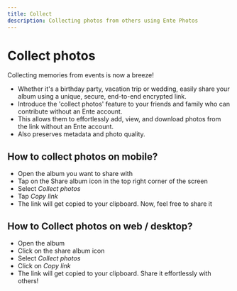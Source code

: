 ```yaml
---
title: Collect
description: Collecting photos from others using Ente Photos
---
```


# Collect photos

Collecting memories from events is now a breeze!

- Whether it's a birthday party, vacation trip or wedding, easily share your
  album using a unique, secure, end-to-end encrypted link.
- Introduce the 'collect photos' feature to your friends and family who can
  contribute without an Ente account.
- This allows them to effortlessly add, view, and download photos from the link
  without an Ente account.
- Also preserves metadata and photo quality.

## How to collect photos on mobile?

- Open the album you want to share with
- Tap on the Share album icon in the top right corner of the screen
- Select _Collect photos_
- Tap _Copy link_
- The link will get copied to your clipboard. Now, feel free to share it

## How to Collect photos on web / desktop?

- Open the album
- Click on the share album icon
- Select _Collect photos_
- Click on _Copy link_
- The link will get copied to your clipboard. Share it effortlessly with others!
